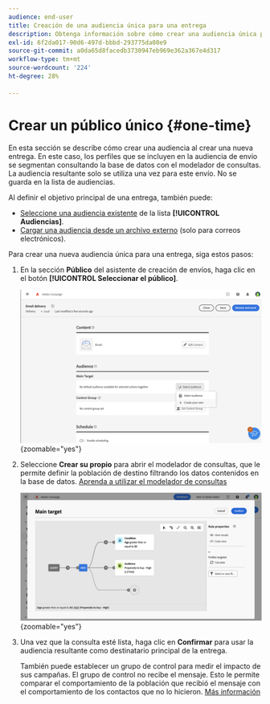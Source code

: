 ```yaml
---
audience: end-user
title: Creación de una audiencia única para una entrega
description: Obtenga información sobre cómo crear una audiencia única para una entrega.
exl-id: 6f2da017-90d6-497d-bbbd-293775da00e9
source-git-commit: a0da65d8facedb3730947eb969e362a367e4d317
workflow-type: tm+mt
source-wordcount: '224'
ht-degree: 28%

---
```


# Crear un público único {#one-time}

En esta sección se describe cómo crear una audiencia al crear una nueva entrega. En este caso, los perfiles que se incluyen en la audiencia de envío se segmentan consultando la base de datos con el modelador de consultas. La audiencia resultante solo se utiliza una vez para este envío. No se guarda en la lista de audiencias.

Al definir el objetivo principal de una entrega, también puede:
* [Seleccione una audiencia existente](add-audience.md) de la lista **[!UICONTROL Audiencias]**.
* [Cargar una audiencia desde un archivo externo](file-audience.md) (solo para correos electrónicos).

Para crear una nueva audiencia única para una entrega, siga estos pasos:

1. En la sección **Público** del asistente de creación de envíos, haga clic en el botón **[!UICONTROL Seleccionar el público]**.

   ![](assets/segment-builder0.png){zoomable="yes"}

1. Seleccione **Crear su propio** para abrir el modelador de consultas, que le permite definir la población de destino filtrando los datos contenidos en la base de datos. [Aprenda a utilizar el modelador de consultas](../query/query-modeler-overview.md)

   ![](assets/query-modeler.png){zoomable="yes"}

1. Una vez que la consulta esté lista, haga clic en **Confirmar** para usar la audiencia resultante como destinatario principal de la entrega.

   También puede establecer un grupo de control para medir el impacto de sus campañas. El grupo de control no recibe el mensaje. Esto le permite comparar el comportamiento de la población que recibió el mensaje con el comportamiento de los contactos que no lo hicieron. [Más información](control-group.md)
